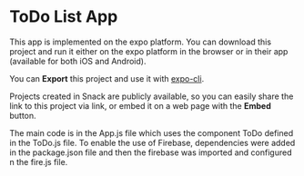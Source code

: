 # ToDo List App

This app is implemented on the expo platform. You can download this project and run it either on the expo platform in the browser or in their app (available for both iOS and Android).

You can **Export** this project and use it with [expo-cli](https://docs.expo.io/versions/latest/introduction/installation.html).

Projects created in Snack are publicly available, so you can easily share the link to this project via link, or embed it on a web page with the **Embed** button.

The main code is in the App.js file which uses the component ToDo defined in the ToDo.js file.
To enable the use of Firebase, dependencies were added in the package.json file and then the firebase was imported and configured n the fire.js file.
